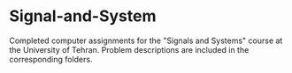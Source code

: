 # Signal-and-System
Completed computer assignments for the "Signals and Systems" course at the University of Tehran. 
  Problem descriptions are included in the corresponding folders.
